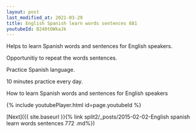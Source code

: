 ```yaml
---
layout: post
last_modified_at: 2021-03-29
title: English Spanish learn words sentences 681 
youtubeId: B240tOWkaJk
---
```

 
 
Helps to learn Spanish words and sentences for English speakers.

Opportunitiy to repeat the words sentences. 

Practice Spanish language. 
 
10 minutes practice every day. 
 
How to learn Spanish words and sentences for English speakers 
 
{% include youtubePlayer.html id=page.youtubeId %}
 
 
[Next]({{ site.baseurl }}{% link  split2/_posts/2015-02-02-English spanish learn words sentences 772 .md%})
 
